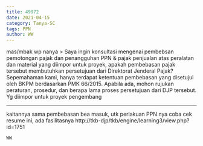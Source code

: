 ```yaml
---
title: 49972
date: 2021-04-15
category: Tanya-SC
tags: PPN
author: WW
---
```


mas/mbak wp nanya > Saya ingin konsultasi mengenai pembebsan pemotongan pajak dan penangguhan PPN & pajak penjualan atas peralatan dan material yang diimpor untuk proyek, apakah pembebasan pajak tersebut membutuhkan persetujuan dari Direktorat Jenderal Pajak? Sepemahaman kami, hanya terdapat ketentuan pembebasan yang disetujui oleh BKPM berdasarkan PMK 66/2015. Apabila ada, mohon rujukan peraturan, prosedur, dan berapa lama proses persetujuan dari DJP tersebut. Yg diimpor untuk proyek pengembang

---

kaitannya sama pembebasan bea masuk, utk perlakuan PPN nya coba cek resume ini, ada fasilitasnya http://tkb-djp/tkb/engine/learning3/view.php?id=1751

`WW`
